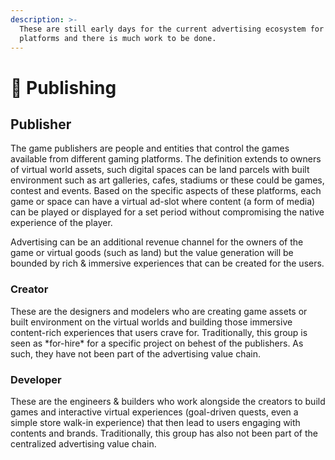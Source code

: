 ```yaml
---
description: >-
  These are still early days for the current advertising ecosystem for gaming
  platforms and there is much work to be done.
---
```


# 🏨 Publishing

## Publisher

The game publishers are people and entities that control the games available from different gaming platforms. The definition extends to owners of virtual world assets, such digital spaces can be land parcels with built environment such as art galleries, cafes, stadiums or these could be games, contest and events. Based on the specific aspects of these platforms, each game or space can have a virtual ad-slot where content (a form of media) can be played or displayed for a set period without compromising the native experience of the player.

Advertising can be an additional revenue channel for the owners of the game or virtual goods (such as land) but the value generation will be bounded by rich & immersive experiences that can be created for the users.

### Creator

These are the designers and modelers who are creating game assets or built environment on the virtual worlds and building those immersive content-rich experiences that users crave for. Traditionally, this group is seen as \*for-hire\* for a specific project on behest of the publishers. As such, they have not been part of the advertising value chain.

### Developer

These are the engineers & builders who work alongside the creators to build games and interactive virtual experiences (goal-driven quests, even a simple store walk-in experience) that then lead to users engaging with contents and brands. Traditionally, this group has also not been part of the centralized advertising value chain.
